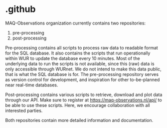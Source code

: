 # .github

MAQ-Observations organization currently contains two repositories:
1) pre-processing
2) post-processing

Pre-processing contains all scripts to process raw data to readable format for the SQL database. It also contains the scripts that run operationally within WUR to update the database every 10 minutes. Most of the underlying data to run the scripts is not available, since this (raw) data is only accessible through WURnet. We do not intend to make this data public, that is what the SQL database is for. The pre-processing repository serves as version control for development, and inspiration for other to-be-planned near real-time databases.

Post-processing contains various scripts to retrieve, download and plot data through our API. Make sure to register at https://maq-observations.nl/api/ to be able to use these scripts. Here, we encourage collaboration with all interested parties.

Both repositories contain more detailed information and documentation.
